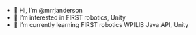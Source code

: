 - 👋 Hi, I’m @mrrjanderson
- 👀 I’m interested in FIRST robotics, Unity
- 🌱 I’m currently learning FIRST robotics WPILIB Java API, Unity

<!---
mrrjanderson/mrrjanderson is a ✨ special ✨ repository because its `README.md` (this file) appears on your GitHub profile.
You can click the Preview link to take a look at your changes.
--->
